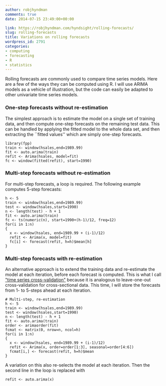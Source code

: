 ```yaml
---
author: robjhyndman
comments: true
date: 2014-07-15 23:49:00+00:00

link: https://robjhyndman.com/hyndsight/rolling-forecasts/
slug: rolling-forecasts
title: Variations on rolling forecasts
wordpress_id: 2791
categories:
- computing
- forecasting
- R
- statistics
---
```


Rolling forecasts are commonly used to compare time series models. Here are a few of the ways they can be computed using R. I will use ARIMA models as a vehicle of illustration, but the code can easily be adapted to other univariate time series models.<!-- more -->



### One-step forecasts without re-estimation



The simplest approach is to estimate the model on a single set of training data, and then compute one-step forecasts on the remaining test data. This can be handled by applying the fitted model to the whole data set, and then extracting the ``fitted values'' which are simply one-step forecasts.


    
    
    library(fpp)
    train <- window(hsales,end=1989.99)
    fit <- auto.arima(train)
    refit <- Arima(hsales, model=fit)
    fc <- window(fitted(refit), start=1990)
    







### Multi-step forecasts without re-estimation



For multi-step forecasts, a loop is required. The following example computes 5-step forecasts:


    
    
    h <- 5
    train <- window(hsales,end=1989.99)
    test <- window(hsales,start=1990)
    n <- length(test) - h + 1
    fit <- auto.arima(train)
    fc <- ts(numeric(n), start=1990+(h-1)/12, freq=12)
    for(i in 1:n)
    {  
      x <- window(hsales, end=1989.99 + (i-1)/12)
      refit <- Arima(x, model=fit)
      fc[i] <- forecast(refit, h=h)$mean[h]
    }
    







### Multi-step forecasts with re-estimation



An alternative approach is to extend the training data and re-estimate the model at each iteration, before each forecast is computed. This is what I call ["time series cross-validation"](https://robjhyndman.com/hyndsight/crossvalidation/) because it is analogous to leave-one-out cross-validation for cross-sectional data. This time, I will store the forecasts from 1- to 5-steps ahead at each iteration.


    
    
    # Multi-step, re-estimation
    h <- 5
    train <- window(hsales,end=1989.99)
    test <- window(hsales,start=1990)
    n <- length(test) - h + 1
    fit <- auto.arima(train)
    order <- arimaorder(fit)
    fcmat <- matrix(0, nrow=n, ncol=h)
    for(i in 1:n)
    {  
      x <- window(hsales, end=1989.99 + (i-1)/12)
      refit <- Arima(x, order=order[1:3], seasonal=order[4:6])
      fcmat[i,] <- forecast(refit, h=h)$mean
    }
    



A variation on this also re-selects the model at each iteration. Then the second line in the loop is replaced with


    
    
    refit <- auto.arima(x)
    
